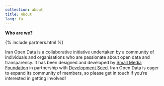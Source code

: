 ```yaml
---
collection: about
title: About
lang: fa
---
```


**Who are we?**

{% include partners.html %}

Iran Open Data is a collaborative initiative undertaken by a community of individuals and organisations who are passionate about open data and transparency. It has been designed and developed by [Small Media Foundation](https://smallmedia.org.uk/) in partnership with [Development Seed](https://developmentseed.org/). Iran Open Data is eager to expand its community of members, so please get in touch if you’re interested in getting involved!
<br style='clear: both' />
